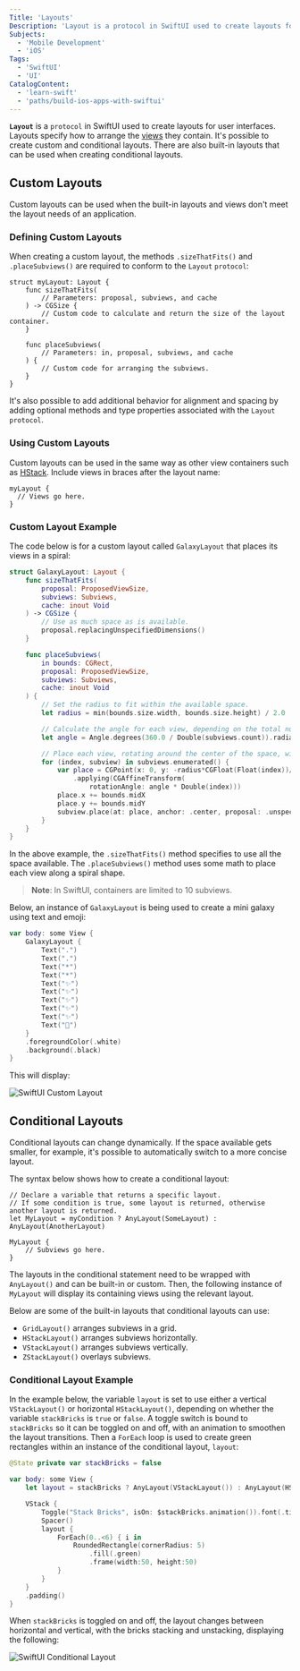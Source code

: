 ```yaml
---
Title: 'Layouts'
Description: 'Layout is a protocol in SwiftUI used to create layouts for user interfaces. Layouts specify how to arrange the views they contain.'
Subjects:
  - 'Mobile Development'
  - 'iOS'
Tags:
  - 'SwiftUI'
  - 'UI'
CatalogContent:
  - 'learn-swift'
  - 'paths/build-ios-apps-with-swiftui'
---
```


**`Layout`** is a `protocol` in SwiftUI used to create layouts for user interfaces. Layouts specify how to arrange the [views](https://www.codecademy.com/resources/docs/swiftui/views) they contain. It's possible to create custom and conditional layouts. There are also built-in layouts that can be used when creating conditional layouts.

## Custom Layouts

Custom layouts can be used when the built-in layouts and views don't meet the layout needs of an application.

### Defining Custom Layouts

When creating a custom layout, the methods `.sizeThatFits()` and `.placeSubviews()` are required to conform to the `Layout` `protocol`:

```pseudo
struct myLayout: Layout {
    func sizeThatFits(
        // Parameters: proposal, subviews, and cache
    ) -> CGSize {
        // Custom code to calculate and return the size of the layout container.
    }

    func placeSubviews(
        // Parameters: in, proposal, subviews, and cache
    ) {
        // Custom code for arranging the subviews.
    }
}
```

It's also possible to add additional behavior for alignment and spacing by adding optional methods and type properties associated with the `Layout` `protocol`.

### Using Custom Layouts

Custom layouts can be used in the same way as other view containers such as [HStack](https://www.codecademy.com/resources/docs/swiftui/views/hstack). Include views in braces after the layout name:

```pseudo
myLayout {
  // Views go here.
}
```

### Custom Layout Example

The code below is for a custom layout called `GalaxyLayout` that places its views in a spiral:

```swift
struct GalaxyLayout: Layout {
    func sizeThatFits(
        proposal: ProposedViewSize,
        subviews: Subviews,
        cache: inout Void
    ) -> CGSize {
        // Use as much space as is available.
        proposal.replacingUnspecifiedDimensions()
    }

    func placeSubviews(
        in bounds: CGRect,
        proposal: ProposedViewSize,
        subviews: Subviews,
        cache: inout Void
    ) {
        // Set the radius to fit within the available space.
        let radius = min(bounds.size.width, bounds.size.height) / 2.0

        // Calculate the angle for each view, depending on the total number of views.
        let angle = Angle.degrees(360.0 / Double(subviews.count)).radians

        // Place each view, rotating around the center of the space, with a decreasing radius to create a spiral effect.
        for (index, subview) in subviews.enumerated() {
            var place = CGPoint(x: 0, y: -radius*CGFloat(Float(index))/10)
                .applying(CGAffineTransform(
                    rotationAngle: angle * Double(index)))
            place.x += bounds.midX
            place.y += bounds.midY
            subview.place(at: place, anchor: .center, proposal: .unspecified)
        }
    }
}
```

In the above example, the `.sizeThatFits()` method specifies to use all the space available. The `.placeSubviews()` method uses some math to place each view along a spiral shape.

> **Note**: In SwiftUI, containers are limited to 10 subviews.

Below, an instance of `GalaxyLayout` is being used to create a mini galaxy using text and emoji:

```swift
var body: some View {
    GalaxyLayout {
        Text(".")
        Text(".")
        Text("*")
        Text("*")
        Text("✨")
        Text("✨")
        Text("✨")
        Text("✨")
        Text("✨")
        Text("🌟")
    }
    .foregroundColor(.white)
    .background(.black)
}
```

This will display:

![SwiftUI Custom Layout](https://raw.githubusercontent.com/Codecademy/docs/main/media/swiftui-custom-layout.png)

## Conditional Layouts

Conditional layouts can change dynamically. If the space available gets smaller, for example, it's possible to automatically switch to a more concise layout.

The syntax below shows how to create a conditional layout:

```pseudo
// Declare a variable that returns a specific layout.
// If some condition is true, some layout is returned, otherwise another layout is returned.
let MyLayout = myCondition ? AnyLayout(SomeLayout) : AnyLayout(AnotherLayout)

MyLayout {
    // Subviews go here.
}
```

The layouts in the conditional statement need to be wrapped with `AnyLayout()` and can be built-in or custom. Then, the following instance of `MyLayout` will display its containing views using the relevant layout.

Below are some of the built-in layouts that conditional layouts can use:

- `GridLayout()` arranges subviews in a grid.
- `HStackLayout()` arranges subviews horizontally.
- `VStackLayout()` arranges subviews vertically.
- `ZStackLayout()` overlays subviews.

### Conditional Layout Example

In the example below, the variable `layout` is set to use either a vertical `VStackLayout()` or horizontal `HStackLayout()`, depending on whether the variable `stackBricks` is `true` or `false`. A toggle switch is bound to `stackBricks` so it can be toggled on and off, with an animation to smoothen the layout transitions. Then a `ForEach` loop is used to create green rectangles within an instance of the conditional layout, `layout`:

```swift
@State private var stackBricks = false

var body: some View {
    let layout = stackBricks ? AnyLayout(VStackLayout()) : AnyLayout(HStackLayout())

    VStack {
        Toggle("Stack Bricks", isOn: $stackBricks.animation()).font(.title2)
        Spacer()
        layout {
            ForEach(0..<6) { i in
                RoundedRectangle(cornerRadius: 5)
                    .fill(.green)
                    .frame(width:50, height:50)
            }
        }
    }
    .padding()
}
```

When `stackBricks` is toggled on and off, the layout changes between horizontal and vertical, with the bricks stacking and unstacking, displaying the following:

![SwiftUI Conditional Layout](https://raw.githubusercontent.com/Codecademy/docs/main/media/swiftui-conditional-layout.gif)
